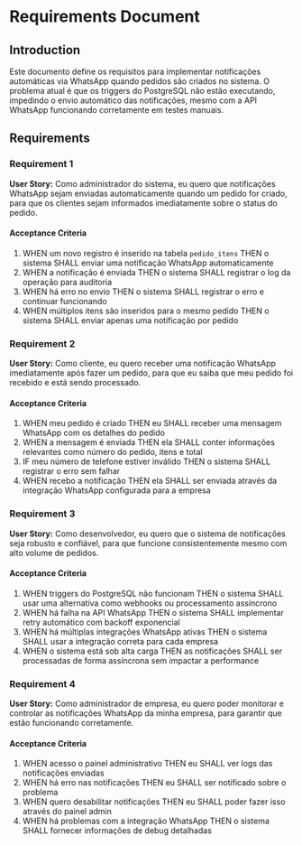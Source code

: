# Requirements Document

## Introduction

Este documento define os requisitos para implementar notificações automáticas via WhatsApp quando pedidos são criados no sistema. O problema atual é que os triggers do PostgreSQL não estão executando, impedindo o envio automático das notificações, mesmo com a API WhatsApp funcionando corretamente em testes manuais.

## Requirements

### Requirement 1

**User Story:** Como administrador do sistema, eu quero que notificações WhatsApp sejam enviadas automaticamente quando um pedido for criado, para que os clientes sejam informados imediatamente sobre o status do pedido.

#### Acceptance Criteria

1. WHEN um novo registro é inserido na tabela `pedido_itens` THEN o sistema SHALL enviar uma notificação WhatsApp automaticamente
2. WHEN a notificação é enviada THEN o sistema SHALL registrar o log da operação para auditoria
3. WHEN há erro no envio THEN o sistema SHALL registrar o erro e continuar funcionando
4. WHEN múltiplos itens são inseridos para o mesmo pedido THEN o sistema SHALL enviar apenas uma notificação por pedido

### Requirement 2

**User Story:** Como cliente, eu quero receber uma notificação WhatsApp imediatamente após fazer um pedido, para que eu saiba que meu pedido foi recebido e está sendo processado.

#### Acceptance Criteria

1. WHEN meu pedido é criado THEN eu SHALL receber uma mensagem WhatsApp com os detalhes do pedido
2. WHEN a mensagem é enviada THEN ela SHALL conter informações relevantes como número do pedido, itens e total
3. IF meu número de telefone estiver inválido THEN o sistema SHALL registrar o erro sem falhar
4. WHEN recebo a notificação THEN ela SHALL ser enviada através da integração WhatsApp configurada para a empresa

### Requirement 3

**User Story:** Como desenvolvedor, eu quero que o sistema de notificações seja robusto e confiável, para que funcione consistentemente mesmo com alto volume de pedidos.

#### Acceptance Criteria

1. WHEN triggers do PostgreSQL não funcionam THEN o sistema SHALL usar uma alternativa como webhooks ou processamento assíncrono
2. WHEN há falha na API WhatsApp THEN o sistema SHALL implementar retry automático com backoff exponencial
3. WHEN há múltiplas integrações WhatsApp ativas THEN o sistema SHALL usar a integração correta para cada empresa
4. WHEN o sistema está sob alta carga THEN as notificações SHALL ser processadas de forma assíncrona sem impactar a performance

### Requirement 4

**User Story:** Como administrador de empresa, eu quero poder monitorar e controlar as notificações WhatsApp da minha empresa, para garantir que estão funcionando corretamente.

#### Acceptance Criteria

1. WHEN acesso o painel administrativo THEN eu SHALL ver logs das notificações enviadas
2. WHEN há erro nas notificações THEN eu SHALL ser notificado sobre o problema
3. WHEN quero desabilitar notificações THEN eu SHALL poder fazer isso através do painel admin
4. WHEN há problemas com a integração WhatsApp THEN o sistema SHALL fornecer informações de debug detalhadas